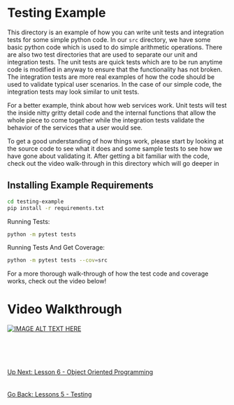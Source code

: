 # Testing Example 
This directory is an example of how you can write unit tests and integration tests for some simple python code. In our
`src` directory, we have some basic python code which is used to do simple arithmetic operations. There are also two
test directories that are used to separate our unit and integration tests. The unit tests are quick tests which are to be
run anytime code is modified in anyway to ensure that the functionality has not broken. The integration tests are more
real examples of how the code should be used to validate typical user scenarios. In the case of our simple code, the
integration tests may look similar to unit tests.

For a better example, think about how web services work. Unit tests will test the inside nitty gritty detail code and 
the internal functions that allow the whole piece to come together while the integration tests validate the behavior of
the services that a user would see. 

To get a good understanding of how things work, please start by looking at the source code to see what it does and some
sample tests to see how we have gone about validating it. After getting a bit familiar with the code, check out the video
walk-through in this directory which will go deeper in

## Installing Example Requirements
```bash
cd testing-example
pip install -r requirements.txt
```

Running Tests:
```bash
python -m pytest tests
```

Running Tests And Get Coverage:
```bash
python -m pytest tests --cov=src
```

For a more thorough walk-through of how the test code and coverage works, check out the video below!


# Video Walkthrough
[![IMAGE ALT TEXT HERE](https://img.youtube.com/vi/YOUTUBE_VIDEO_ID_HERE/0.jpg)](https://www.youtube.com/watch?v=YOUTUBE_VIDEO_ID_HERE)

\
\
\
\
[Up Next: Lesson 6 - Object Oriented Programming](../../lesson06-object-oriented-programming/README.md)
\
\
\
[Go Back: Lessons 5 - Testing](../README.md)